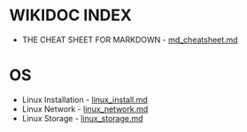 # WIKIDOC INDEX

* THE CHEAT SHEET FOR MARKDOWN - [md_cheatsheet.md](md_cheatsheet.md)

# OS
* Linux Installation - [linux_install.md](os/linux_install.md)
* Linux Network - [linux_network.md](os/linux_network.md)
* Linux Storage - [linux_storage.md](os/linux_storage.md)